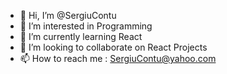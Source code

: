- 👋 Hi, I’m @SergiuContu
- 👀 I’m interested in Programming
- 🌱 I’m currently learning React
- 💞️ I’m looking to collaborate on React Projects
- 📫 How to reach me : SergiuContu@yahoo.com

<!---
SergiuContu/SergiuContu is a ✨ special ✨ repository because its `README.md` (this file) appears on your GitHub profile.
You can click the Preview link to take a look at your changes.
--->
